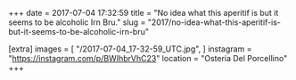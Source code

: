 +++
date = 2017-07-04 17:32:59
title = "No idea what this aperitif is but it seems to be alcoholic Irn Bru."
slug = "2017/no-idea-what-this-aperitif-is-but-it-seems-to-be-alcoholic-irn-bru"

[extra]
images = [
    "/2017-07-04_17-32-59_UTC.jpg",
]
instagram = "https://instagram.com/p/BWIhbrVhC23"
location = "Osteria Del Porcellino"
+++

